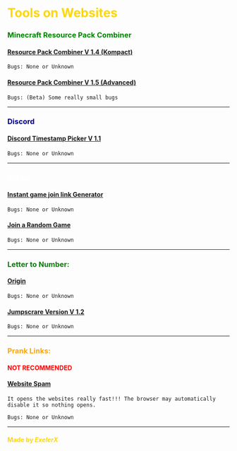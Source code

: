 # <font color="gold">Tools on Websites</font>


### <font color="green">Minecraft Resource Pack Combiner</font>

#### [Resource Pack Combiner V 1.4 (Kompact)](https://exelerx.github.io/Tools-on-Websites/Minecraft/Combiner/1.4/index.html)

`Bugs: None or Unknown`

#### [Resource Pack Combiner V 1.5 (Advanced)](https://exelerx.github.io/Tools-on-Websites/Minecraft/Combiner/1.5/index.html)

`Bugs: (Beta) Some really small bugs`

---

### <font color="darkblue">Discord</font>

#### [Discord Timestamp Picker V 1.1](https://exelerx.github.io/Tools-on-Websites/Discord/index.html)

`Bugs: None or Unknown`

---
### <font color="white">Roblox</font>

#### [Instant game join link Generator](https://exelerx.github.io/Tools-on-Websites/Roblox/Join%20Game%20Link/index.html)

`Bugs: None or Unknown`

#### [Join a Random Game](https://exelerx.github.io/Tools-on-Websites/Roblox/Randome%20Game/index.html) 

`Bugs: None or Unknown`

---
### <font color="green">Letter to Number:</font>


#### [Origin](https://exelerx.github.io/Tools-on-Websites/LettertoNumber/LettertoNumber.html)

`Bugs: None or Unknown`

#### [Jumpscrare Version V 1.2](https://exelerx.github.io/Tools-on-Websites/LettertoNumber/Lettertonumber.html)

`Bugs: None or Unknown`

---

### <font color="orange">Prank Links:</font>

#### <font color="red">NOT RECOMMENDED</font>

#### [Website Spam](https://exelerx.github.io/Tools-on-Websites/Prank-Links/Window_Spam.html)

`It opens the websites really fast!!! The browser may automatically disable it so nothing opens.`

`Bugs: None or Unknown`



---

#### <font color="gold">Made by ___ExelerX___</font>
